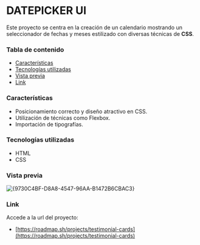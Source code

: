 # DATEPICKER UI

Este proyecto se centra en la creación de un calendario mostrando un seleccionador de fechas y meses estilizado con diversas técnicas de **CSS**.

### Tabla de contenido

- [Características](#Caracteristicas)
- [Tecnologías utilizadas](#Tecnologias-utilizadas)
- [Vista previa](#Vista-previa)
- [Link](#Link)

### Características

- Posicionamiento correcto y diseño atractivo en CSS.
- Utilización de técnicas como Flexbox.
- Importación de tipografías.

### Tecnologías utilizadas

- HTML
- CSS

### Vista previa

![{9730C4BF-D8A8-4547-96AA-B1472B6CBAC3}](https://github.com/user-attachments/assets/37820b42-f088-4cb9-bbdb-f24e27a5640b)

### Link

Accede a la url del proyecto:

- [https://roadmap.sh/projects/testimonial-cards](https://roadmap.sh/projects/testimonial-cards)
